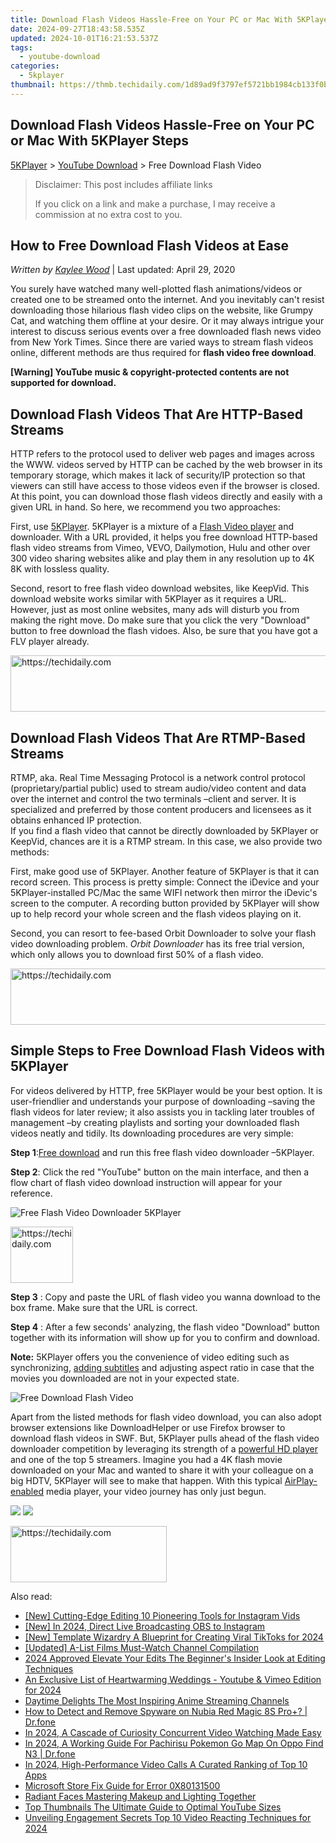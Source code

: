 ```yaml
---
title: Download Flash Videos Hassle-Free on Your PC or Mac With 5KPlayer Steps
date: 2024-09-27T18:43:58.535Z
updated: 2024-10-01T16:21:53.537Z
tags:
  - youtube-download
categories:
  - 5kplayer
thumbnail: https://thmb.techidaily.com/1d89ad9f3797ef5721bb1984cb133f0b9a82053479b93a4aeb543f338378bede.jpg
---
```


## Download Flash Videos Hassle-Free on Your PC or Mac With 5KPlayer Steps

[5KPlayer](https://tools.techidaily.com/5kplayer/products/) \> [YouTube Download](https://tools.techidaily.com/5kplayer/youtube-download/) \> Free Download Flash Video

>  Disclaimer: This post includes affiliate links
>
>  If you click on a link and make a purchase, I may receive a commission at no extra cost to you.
>

## How to Free Download Flash Videos at Ease

 _Written by [Kaylee Wood](https://www.quora.com/profile/Amanda-Hu-21)_ | Last updated: April 29, 2020 

You surely have watched many well-plotted flash animations/videos or created one to be streamed onto the internet. And you inevitably can't resist  downloading those hilarious flash video clips on the website, like Grumpy Cat, and watching them offline at your desire. Or it may always intrigue your interest to discuss serious events over a free downloaded flash news video from New York Times. Since there are varied ways to stream flash videos online, different methods are thus required for **flash video free download**.

**\[Warning\] YouTube music & copyright-protected contents are not supported for download.**

## Download Flash Videos That Are HTTP-Based Streams

HTTP refers to the protocol used to deliver web pages and images across the WWW. videos served by HTTP can be cached by the web browser in its temporary storage, which makes it lack of security/IP protection so that viewers can still have access to those videos even if the browser is closed. At this point, you can download those flash videos directly and easily with a given URL in hand. So here, we recommend you two approaches:

First, use [5KPlayer](https://tools.techidaily.com/5kplayer/products/). 5KPlayer is a mixture of a [Flash Video player](https://tools.techidaily.com/5kplayer/video-music-player/) and downloader. With a URL provided, it helps you free download HTTP-based flash video streams from Vimeo, VEVO, Dailymotion, Hulu and other over 300 video sharing websites alike and play them in any resolution up to 4K 8K with lossless quality.

Second, resort to free flash video download websites, like KeepVid. This download website works similar with 5KPlayer as it requires a URL. However, just as most online websites, many ads will disturb you from making the right move. Do make sure that you click the very "Download" button to free download the flash vidoes. Also, be sure that you have got a FLV player already.

<!-- affiliate ads begin -->
<a href="https://appsumo.8odi.net/c/5597632/2123737/7443" target="_top" id="2123737">
  <img src="//a.impactradius-go.com/display-ad/7443-2123737" border="0" alt="https://techidaily.com" width="728" height="90"/>
</a>
<img height="0" width="0" src="https://appsumo.8odi.net/i/5597632/2123737/7443" style="position:absolute;visibility:hidden;" border="0" />
<!-- affiliate ads end -->

## Download Flash Videos That Are RTMP-Based Streams

RTMP, aka. Real Time Messaging Protocol is a network control protocol (proprietary/partial public) used to stream audio/video content and data over the internet and control the two terminals –client and server. It is specialized and preferred by those content producers and licensees as it obtains enhanced IP protection.   
 If you find a flash video that cannot be directly downloaded by 5KPlayer or KeepVid, chances are it is a RTMP stream. In this case, we also provide two methods:

First, make good use of 5KPlayer. Another feature of 5KPlayer is that it can record screen. This process is pretty simple: Connect the iDevice and your 5KPlayer-installed PC/Mac the same WIFI network then mirror the iDevic's screen to the computer. A recording button provided by 5KPlayer will show up to help record your whole screen and the flash videos playing on it. 

Second, you can resort to fee-based Orbit Downloader to solve your flash video downloading problem. _Orbit Downloader_ has its free trial version, which only allows you to download first 50% of a flash video.

<!-- affiliate ads begin -->
<a href="https://appsumo.8odi.net/c/5597632/2118315/7443" target="_top" id="2118315">
  <img src="//a.impactradius-go.com/display-ad/7443-2118315" border="0" alt="https://techidaily.com" width="728" height="90"/>
</a>
<img height="0" width="0" src="https://appsumo.8odi.net/i/5597632/2118315/7443" style="position:absolute;visibility:hidden;" border="0" />
<!-- affiliate ads end -->

## Simple Steps to Free Download Flash Videos with 5KPlayer

For videos delivered by HTTP, free 5KPlayer would be your best option. It is user-friendlier and understands your purpose of downloading –saving the flash videos for later review; it also assists you in tackling later troubles of management –by creating playlists and sorting your downloaded flash videos neatly and tidily. Its downloading procedures are very simple:

**Step 1**:[Free download](https://tools.techidaily.com/5kplayer/youtube-download/) and run this free flash video downloader –5KPlayer. 

**Step 2**: Click the red "YouTube" button on the main interface, and then a flow chart of flash video download instruction will appear for your reference.

![Free Flash Video Downloader 5KPlayer](https://www.5kplayer.com/youtube-download/img/youtube-0119-01.jpg) 

<!-- affiliate ads begin -->
<a href="https://bluettius.sjv.io/c/5597632/2148619/17108" target="_top" id="2148619">
  <img src="//a.impactradius-go.com/display-ad/17108-2148619" border="0" alt="https://techidaily.com" width="100" height="90"/>
</a>
<img height="0" width="0" src="https://bluettius.sjv.io/i/5597632/2148619/17108" style="position:absolute;visibility:hidden;" border="0" />
<!-- affiliate ads end -->

**Step 3** : Copy and paste the URL of flash video you wanna download to the box frame. Make sure that the URL is correct. 

**Step 4** : After a few seconds' analyzing, the flash video "Download" button together with its information will show up for you to confirm and download.

**Note:** 5KPlayer offers you the convenience of video editing such as synchronizing, [adding subtitles](https://tools.techidaily.com/5kplayer/video-music-player/) and adjusting aspect ratio in case that the movies you downloaded are not in your expected state.

![Free Download Flash Video](https://www.5kplayer.com/youtube-download/img/hd-video-download-xrq.jpg) 

Apart from the listed methods for flash video download, you can also adopt browser extensions like DownloadHelper or use Firefox browser to download flash videos in SWF. But, 5KPlayer pulls ahead of the flash video downloader competition by leveraging its strength of a [powerful HD player](https://tools.techidaily.com/5kplayer/video-music-player/) and one of the top 5 streamers. Imagine you had a 4K flash movie downloaded on your Mac and wanted to share it with your colleague on a big HDTV, 5KPlayer will see to make that happen. With this typical [AirPlay-enabled](https://tools.techidaily.com/5kplayer/airplay/) media player, your video journey has only just begun.

[![](https://www.5kplayer.com/youtube-download/../button/freedownwhitewin.png)](https://tools.techidaily.com/5kplayer/products/) [![](https://www.5kplayer.com/youtube-download/../button/freedownbackmac.png)](https://tools.techidaily.com/5kplayer/products/)

<!-- affiliate ads begin -->
<a href="https://bluettius.sjv.io/c/5597632/2139112/17108" target="_top" id="2139112">
  <img src="//a.impactradius-go.com/display-ad/17108-2139112" border="0" alt="https://techidaily.com" width="250" height="90"/>
</a>
<img height="0" width="0" src="https://bluettius.sjv.io/i/5597632/2139112/17108" style="position:absolute;visibility:hidden;" border="0" />
<!-- affiliate ads end -->

<ins class="adsbygoogle"
     style="display:block"
     data-ad-format="autorelaxed"
     data-ad-client="ca-pub-7571918770474297"
     data-ad-slot="1223367746"></ins>

<ins class="adsbygoogle"
     style="display:block"
     data-ad-client="ca-pub-7571918770474297"
     data-ad-slot="8358498916"
     data-ad-format="auto"
     data-full-width-responsive="true"></ins>

<span class="atpl-alsoreadstyle">Also read:</span>
<div><ul>
<li><a href="https://instagram-videos.techidaily.com/new-cutting-edge-editing-10-pioneering-tools-for-instagram-vids/"><u>[New] Cutting-Edge Editing 10 Pioneering Tools for Instagram Vids</u></a></li>
<li><a href="https://video-screen-grab.techidaily.com/new-in-2024-direct-live-broadcasting-obs-to-instagram/"><u>[New] In 2024, Direct Live Broadcasting OBS to Instagram</u></a></li>
<li><a href="https://tiktok-videos.techidaily.com/new-template-wizardry-a-blueprint-for-creating-viral-tiktoks-for-2024/"><u>[New] Template Wizardry A Blueprint for Creating Viral TikToks for 2024</u></a></li>
<li><a href="https://youtube-video-recordings.techidaily.com/updated-a-list-films-must-watch-channel-compilation/"><u>[Updated] A-List Films Must-Watch Channel Compilation</u></a></li>
<li><a href="https://youtube-video-recordings.techidaily.com/2024-approved-elevate-your-edits-the-beginners-insider-look-at-editing-techniques/"><u>2024 Approved Elevate Your Edits The Beginner's Insider Look at Editing Techniques</u></a></li>
<li><a href="https://youtube-video-recordings.techidaily.com/an-exclusive-list-of-heartwarming-weddings-youtube-and-vimeo-edition-for-2024/"><u>An Exclusive List of Heartwarming Weddings - Youtube & Vimeo Edition for 2024</u></a></li>
<li><a href="https://youtube-video-recordings.techidaily.com/daytime-delights-the-most-inspiring-anime-streaming-channels/"><u>Daytime Delights The Most Inspiring Anime Streaming Channels</u></a></li>
<li><a href="https://android-location-track.techidaily.com/how-to-detect-and-remove-spyware-on-nubia-red-magic-8s-proplus-drfone-by-drfone-virtual-android/"><u>How to Detect and Remove Spyware on Nubia Red Magic 8S Pro+? | Dr.fone</u></a></li>
<li><a href="https://youtube-video-recordings.techidaily.com/in-2024-a-cascade-of-curiosity-concurrent-video-watching-made-easy/"><u>In 2024, A Cascade of Curiosity Concurrent Video Watching Made Easy</u></a></li>
<li><a href="https://android-pokemon-go.techidaily.com/in-2024-a-working-guide-for-pachirisu-pokemon-go-map-on-oppo-find-n3-drfone-by-drfone-virtual-android/"><u>In 2024, A Working Guide For Pachirisu Pokemon Go Map On Oppo Find N3 | Dr.fone</u></a></li>
<li><a href="https://screen-activity-recording.techidaily.com/in-2024-high-performance-video-calls-a-curated-ranking-of-top-10-apps/"><u>In 2024, High-Performance Video Calls A Curated Ranking of Top 10 Apps</u></a></li>
<li><a href="https://windows11.techidaily.com/microsoft-store-fix-guide-for-error-0x80131500/"><u>Microsoft Store Fix Guide for Error 0X80131500</u></a></li>
<li><a href="https://youtube-video-recordings.techidaily.com/radiant-faces-mastering-makeup-and-lighting-together/"><u>Radiant Faces Mastering Makeup and Lighting Together</u></a></li>
<li><a href="https://youtube-video-recordings.techidaily.com/top-thumbnails-the-ultimate-guide-to-optimal-youtube-sizes/"><u>Top Thumbnails The Ultimate Guide to Optimal YouTube Sizes</u></a></li>
<li><a href="https://youtube-docs.techidaily.com/ling-engagement-secrets-top-10-video-reacting-techniques-for-2024/"><u>Unveiling Engagement Secrets Top 10 Video Reacting Techniques for 2024</u></a></li>
</ul></div>

